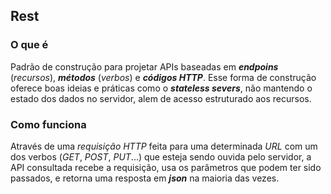 ## Rest

### O que é

Padrão de construção para projetar APIs baseadas em ***endpoins*** (_recursos_), ***métodos*** (_verbos_) e ***códigos HTTP***. Esse forma de construção oferece boas ideias e práticas como o ***stateless severs***, não mantendo o estado dos dados no servidor, alem de acesso estruturado aos recursos.

### Como funciona

Através de uma _requisição HTTP_ feita para uma determinada _URL_ com um dos verbos (_GET_, _POST_, _PUT_...) que esteja sendo ouvida pelo servidor, a API consultada recebe a requisição, usa os parâmetros que podem ter sido passados, e retorna uma resposta em ***json*** na maioria das vezes.
